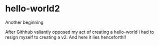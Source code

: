 # hello-world2
Another beginning


After Githhub valiantly opposed my act of creating a hello-world i had to resign myself to creating a v2. And here it lies henceforth!!
